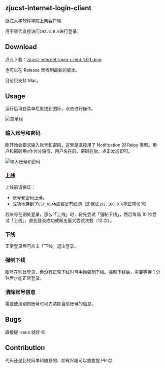 ## zjucst-internet-login-client

浙江大学软件学院上网客户端

用于替代直接访问`192.0.0.6`进行登录。

## Download

点此下载：[zjucst-internet-login-client-1.0.1.dmg](https://github.com/daixinye/zjucst-internet-login-client/releases/download/1.0.1/zjucst-internet-login-client-1.0.1.dmg)

也可以在 Release 里找到最新的版本。

目前只支持 Mac。

## Usage

运行后可在菜单栏里找到图标，点击进行操作。

![菜单栏](http://img.daixinye.com/20181115164846.png)

### 输入账号和密码

刚开始会要求输入账号和密码，这里是直接用了 Notification 的 Relpy 类型。用户和密码用`@`作为分隔符，用户名在前，密码在后，点击发送即可。

![输入账号和密码](http://img.daixinye.com/20181115164538.png)

### 上线

上线前请保证：

- 账号和密码正确，
- 成功地连到了`CST_WLAN`或寝室有线网（即保证`192.168.0.6`能正常访问）

若账号在别处登录，那么「上线」时，将先尝试「强制下线」，然后每隔 10 秒尝试「上线」，直到登录成功或超出最大尝试次数（12 次）。

### 下线

正常登录后可点击「下线」退出登录。

### 强制下线

账号在别处登录，但没有正常下线时可手动强制下线。强制下线后，需要等待 1 分钟后才能正常登录。

### 清除账号信息

需要使用别的账号时可先清除当前账号的信息。

## Bugs

直接提 issue 就好 🙃

## Contribution

代码还是比较简单和随意的，如有兴趣可以直接提 PR 🙃
